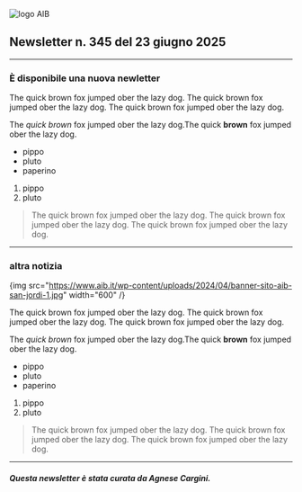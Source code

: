 ![logo AIB](https://gbergamin.github.io/news/logo.png)


## Newsletter n. 345 del 23 giugno 2025

---

### È disponibile una nuova newletter
The quick brown fox jumped ober the lazy dog. The quick brown fox jumped ober the lazy dog. 
The quick brown fox jumped ober the lazy dog.

The *quick brown* fox jumped ober the lazy dog.The quick **brown** fox jumped ober the lazy dog.
* pippo
* pluto
* paperino

1. pippo
2. pluto

>The quick brown fox jumped ober the lazy dog. The quick brown fox jumped ober the lazy dog. The quick brown fox jumped ober the lazy dog.

---
### altra notizia

{img src="https://www.aib.it/wp-content/uploads/2024/04/banner-sito-aib-san-jordi-1.jpg" width="600" /}

The quick brown fox jumped ober the lazy dog. The quick brown fox jumped ober the lazy dog. 
The quick brown fox jumped ober the lazy dog.

The *quick brown* fox jumped ober the lazy dog.The quick **brown** fox jumped ober the lazy dog.
* pippo
* pluto
* paperino

1. pippo
2. pluto

>The quick brown fox jumped ober the lazy dog. The quick brown fox jumped ober the lazy dog. The quick brown fox jumped ober the lazy dog.

---
##### Questa newsletter è stata curata da Agnese Cargini.

